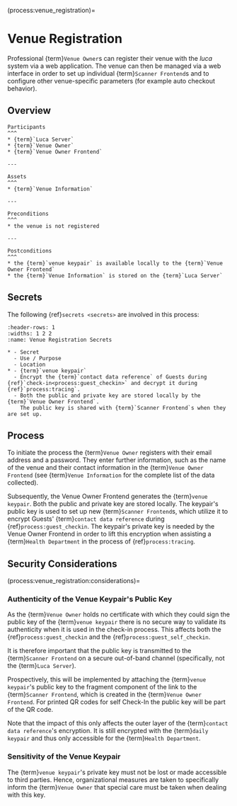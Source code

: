 (process:venue_registration)=
# Venue Registration

Professional {term}`Venue Owner`s can register their venue with the _luca_ system via a web application.
The venue can then be managed via a web interface in order to set up individual {term}`Scanner Frontend`s and to configure other venue-specific parameters (for example auto checkout behavior).

## Overview

```{panels}
Participants
^^^
* {term}`Luca Server`
* {term}`Venue Owner`
* {term}`Venue Owner Frontend`

---

Assets
^^^
* {term}`Venue Information`

---

Preconditions
^^^
* the venue is not registered

---

Postconditions
^^^
* the {term}`venue keypair` is available locally to the {term}`Venue Owner Frontend`
* the {term}`Venue Information` is stored on the {term}`Luca Server`
```

## Secrets

The following {ref}`secrets <secrets>` are involved in this process:

``````{list-table}
:header-rows: 1
:widths: 1 2 2
:name: Venue Registration Secrets

* - Secret
  - Use / Purpose
  - Location
* - {term}`venue keypair`
  - Encrypt the {term}`contact data reference` of Guests during {ref}`check-in<process:guest_checkin>` and decrypt it during {ref}`process:tracing`.
  - Both the public and private key are stored locally by the {term}`Venue Owner Frontend`.
    The public key is shared with {term}`Scanner Frontend`s when they are set up.
``````

## Process

To initiate the process the {term}`Venue Owner` registers with their email address and a password.
They enter further information, such as the name of the venue and their contact information in the {term}`Venue Owner Frontend` (see {term}`Venue Information` for the complete list of the data collected).

Subsequently, the Venue Owner Frontend generates the {term}`venue keypair`.
Both the public and private key are stored locally.
The keypair's public key is used to set up new {term}`Scanner Frontend`s, which utilize it to encrypt Guests' {term}`contact data reference` during {ref}`process:guest_checkin`.
The keypair's private key is needed by the Venue Owner Frontend in order to lift this encryption when assisting a {term}`Health Department` in the process of {ref}`process:tracing`.

## Security Considerations

(process:venue_registration:considerations)=
### Authenticity of the Venue Keypair's Public Key

As the {term}`Venue Owner` holds no certificate with which they could sign the public key of the {term}`venue keypair` there is no secure way to validate its authenticity when it is used in the check-in process.
This affects both the {ref}`process:guest_checkin` and the {ref}`process:guest_self_checkin`.

It is therefore important that the public key is transmitted to the {term}`Scanner Frontend` on a secure out-of-band channel (specifically, not the {term}`Luca Server`).

Prospectively, this will be implemented by attaching the {term}`venue keypair`'s public key to the fragment component of the link to the {term}`Scanner Frontend`, which is created in the {term}`Venue Owner Frontend`.
For printed QR codes for self Check-In the public key will be part of the QR code.

Note that the impact of this only affects the outer layer of the {term}`contact data reference`'s encryption.
It is still encrypted with the {term}`daily keypair` and thus only accessible for the {term}`Health Department`.

### Sensitivity of the Venue Keypair

The {term}`venue keypair`'s private key must not be lost or made accessible to third parties.
Hence, organizational measures are taken to specifically inform the {term}`Venue Owner` that special care must be taken when dealing with this key.
